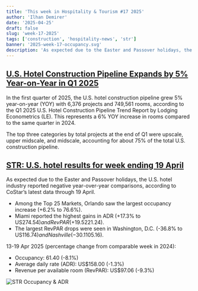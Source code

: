 ```yaml
---
title: 'This week in Hospitality & Tourism #17 2025'
author: 'Ilhan Demirer'
date: '2025-04-25'
draft: false
slug: 'week-17-2025'
tags: ['construction', 'hospitality-news', 'str']
banner: '2025-week-17-occupancy.svg'
description: 'As expected due to the Easter and Passover holidays, the U.S. hotel industry reported negative year-over-year comparisons, according to CoStar’s latest data through 19 April.'
---
```


## [U.S. Hotel Construction Pipeline Expands by 5% Year-on-Year in Q1 2025](https://www.hotelnewsresource.com/article136198.html)

In the first quarter of 2025, the U.S. hotel construction pipeline grew 5% year-on-year (YOY) with 6,376 projects and 749,561 rooms, according to the Q1 2025 U.S. Hotel Construction Pipeline Trend Report by Lodging Econometrics (LE). This represents a 6% YOY increase in rooms compared to the same quarter in 2024.

The top three categories by total projects at the end of Q1 were upscale, upper midscale, and midscale, accounting for about 75% of the total U.S. construction pipeline.

## [STR: U.S. hotel results for week ending 19 April](https://str.com/press-release/us-hotel-results-week-ending-19-april)

As expected due to the Easter and Passover holidays, the U.S. hotel industry reported negative year-over-year comparisons, according to CoStar’s latest data through 19 April.

- Among the Top 25 Markets, Orlando saw the largest occupancy increase (+6.2% to 76.6%).
- Miami reported the highest gains in ADR (+17.3% to US$274.54) and RevPAR (+19.5% to US$221.24).
- The largest RevPAR drops were seen in Washington, D.C. (-36.8% to US$116.74) and Nashville (-30.1% to US$105.16).

13-19 Apr 2025 (percentage change from comparable week in 2024):

- Occupancy: 61.40 (-8.1%)
- Average daily rate (ADR): US$158.00 (-1.3%)
- Revenue per available room (RevPAR): US$97.06 (-9.3%)

![STR Occupancy & ADR](/images/blogimages/2025-week-17-occupancy.svg)

